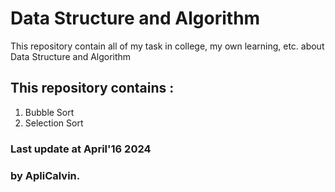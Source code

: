 # Data Structure and Algorithm

This repository contain all of my task in college, my own learning, etc. about Data Structure and Algorithm

## This repository contains :

1. Bubble Sort
2. Selection Sort

### Last update at April'16 2024

### by ApliCalvin.
